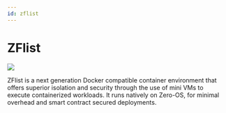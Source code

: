 ```yaml
---
id: zflist
---
```

# ZFlist

![](https://via.placeholder.com/1024x400)
<br>

ZFlist is a next generation Docker compatible container environment that offers superior isolation and security through the use of mini VMs to execute containerized workloads. It runs natively on Zero-OS, for minimal overhead and smart contract secured deployments.
